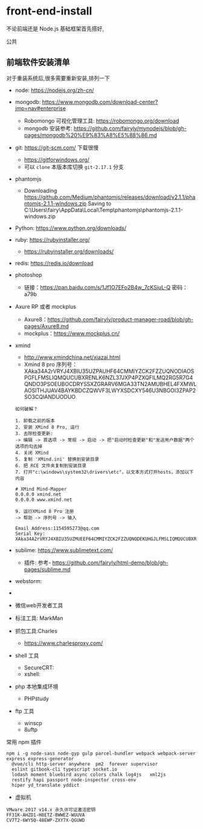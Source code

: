 # front-end-install

不论前端还是 Node.js 基础框架首先搭好,

公共

## 前端软件安装清单

对于重装系统后,很多需要重新安装,排列一下

- node: https://nodejs.org/zh-cn/
- mongodb: https://www.mongodb.com/download-center?jmp=nav#enterprise
  - Robomongo 可视化管理工具:  https://robomongo.org/download
  - mongodb 安装参考: https://github.com/fairyly/mynodejs/blob/gh-pages/mongodb%20%E9%83%A8%E5%88%86.md

- git: https://git-scm.com/  下载很慢
  - https://gitforwindows.org/
  - 可以 `clone` 本版本库切换 `git-2.17.1` 分支

- phantomjs
  - Downloading https://github.com/Medium/phantomjs/releases/download/v2.1.1/phantomjs-2.1.1-windows.zip
    Saving to C:\Users\fairy\AppData\Local\Temp\phantomjs\phantomjs-2.1.1-windows.zip

- Python: https://www.python.org/downloads/

- ruby: https://rubyinstaller.org/
  - https://rubyinstaller.org/downloads/

- redis: https://redis.io/download

- photoshop
  - 链接：https://pan.baidu.com/s/1Jf1O7EFo2B4w_7cKSiuL-Q 密码：a79b


- Axure RP 或者 mockplus
  - Axure8：https://github.com/fairyly/product-manager-road/blob/gh-pages/Axure8.md
  - mockplus：https://www.mockplus.cn/
  
- xmind
  - http://www.xmindchina.net/xiazai.html
  - Xmind 8 pro 序列号：XAka34A2rVRYJ4XBIU35UZPAUHF64CMMIYZCK2FZZUQNODIAOSPGFLFMSLIQMQUCUBXRENLK6NZL37JXP4PZXQFILMQ2RG5R7G4QNDO3PSOEUBOCDRYSSXZGRARV6MGA33TN2AMUBHEL4FXMWLAOSITHJUAV4BAYKBDCZQWVF3LWYXSDCXY546U3NBGOI3ZPAP2SO3CQIANDUODUO
  ```
  如何破解？

  1. 卸载之前的版本
  2. 安装 XMind 8 Pro, 运行
  3. 去除检查更新:
  -> 编辑 -> 首选项 -> 常规 -> 启动 -> 把"启动时检查更新"和"发送用户数据"两个选项的勾去掉
  4. 关闭 XMind
  5. 复制 'XMind.ini' 替换到安装目录
  6. 把 RCE 文件夹复制到安装目录
  7. 打开"c:\windows\system32\drivers\etc"，以文本方式打开hosts，添加以下内容

  # XMind Mind-Mapper
  0.0.0.0 xmind.net
  0.0.0.0 www.xmind.net

  9. 运行XMind 8 Pro 注册
  -> 帮助 -> 序列号 -> 输入

  Email Address:1154595273@qq.com
  Serial Key:
  XAka34A2rVRYJ4XBIU35UZMUEEF64CMMIYZCK2FZZUQNODEKUHGJLFMSLIQMQUCUBXRENLK6NZL37JXP4PZXQFILMQ2RG5R7G4QNDO3PSOEUBOCDRYSSXZGRARV6MGA33TN2AMUBHEL4FXMWYTTJDEINJXUAV4BAYKBDCZQWVF3LWYXSDCXY546U3NBGOI3ZPAP2SO3CSQFNB7VVIY123456789012345
  ```

- sublime: https://www.sublimetext.com/
  - 插件: 参考- https://github.com/fairyly/html-demo/blob/gh-pages/sublime.md

- webstorm: 

- 

- 微信web开发者工具

- 标注工具: MarkMan

- 抓包工具:Charles
  - https://www.charlesproxy.com/

- shell 工具
  - SecureCRT: 
  - xshell: 
  
  
- php 本地集成环境
  - PHPstudy

- ftp 工具
  - winscp
  - 8uftp

常用 npm 插件
```
npm i -g node-sass node-gyp gulp parcel-bundler webpack webpack-server express express-generator
  @vue/cli http-server anywhere  pm2  forever supervisor
  eslint gitbook-cli typescript socket.io 
  lodash moment bluebird async colors chalk log4js   xml2js
  restify hapi passport node-inspector cross-env 
  hiper yd_translate yddict
```



* 虚拟机 
```
VMware 2017 v14.x 永久许可证激活密钥
FF31K-AHZD1-H8ETZ-8WWEZ-WUUVA
CV7T2-6WY5Q-48EWP-ZXY7X-QGUWD
```
